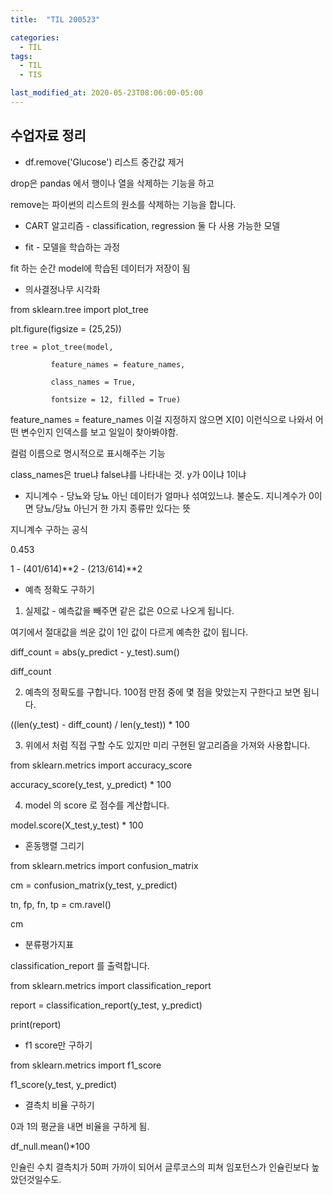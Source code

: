 ```yaml
---
title:  "TIL 200523"

categories:
  - TIL
tags:
  - TIL
  - TIS

last_modified_at: 2020-05-23T08:06:00-05:00
---
```

## 수업자료 정리

* df.remove('Glucose') 리스트 중간값 제거

drop은 pandas 에서 행이나 열을 삭제하는 기능을 하고

remove는 파이썬의 리스트의 원소를 삭제하는 기능을 합니다.

* CART 알고리즘 - classification, regression 둘 다 사용 가능한 모델

* fit - 모델을 학습하는 과정

fit 하는 순간 model에 학습된 데이터가 저장이 됨

* 의사결정나무 시각화

from sklearn.tree import plot_tree

plt.figure(figsize = (25,25))

    tree = plot_tree(model,

             feature_names = feature_names,

             class_names = True,

             fontsize = 12, filled = True)

feature_names = feature_names 이걸 지정하지 않으면 X[0] 이런식으로 나와서 어떤 변수인지 인덱스를 보고 일일이 찾아봐야함.

컬럼 이름으로 명시적으로 표시해주는 기능

class_names은 true냐 false냐를 나타내는 것. y가 0이냐 1이냐

* 지니계수 - 당뇨와 당뇨 아닌 데이터가 얼마나 섞여있느냐. 불순도. 지니계수가 0이면 당뇨/당뇨 아닌거 한 가지 종류만 있다는 뜻

지니계수 구하는 공식

0.453

1 - (401/614)**2 - (213/614)**2

* 예측 정확도 구하기

1. 실제값 - 예측값을 빼주면 같은 값은 0으로 나오게 됩니다. 

여기에서 절대값을 씌운 값이 1인 값이 다르게 예측한 값이 됩니다.

diff_count = abs(y_predict - y_test).sum()

diff_count


2. 예측의 정확도를 구합니다. 100점 만점 중에 몇 점을 맞았는지 구한다고 보면 됩니다.

((len(y_test) - diff_count) / len(y_test)) * 100


3. 위에서 처럼 직접 구할 수도 있지만 미리 구현된 알고리즘을 가져와 사용합니다.

from sklearn.metrics import accuracy_score

accuracy_score(y_test, y_predict) * 100


4. model 의 score 로 점수를 계산합니다.

model.score(X_test,y_test) * 100


* 혼동행렬 그리기

from sklearn.metrics import confusion_matrix


cm = confusion_matrix(y_test, y_predict)

tn, fp, fn, tp = cm.ravel()


cm

* 분류평가지표

classification_report 를 출력합니다.

from sklearn.metrics import classification_report

report = classification_report(y_test, y_predict)

print(report)


* f1 score만 구하기

from sklearn.metrics import f1_score

f1_score(y_test, y_predict)

* 결측치 비율 구하기

0과 1의 평균을 내면 비율을 구하게 됨.

df_null.mean()*100

인슐린 수치 결측치가 50퍼 가까이 되어서 글루코스의 피쳐 임포턴스가 인슐린보다 높았던것일수도.
